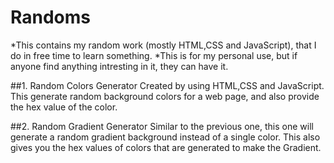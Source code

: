 # Randoms

*This contains my random work (mostly HTML,CSS and JavaScript), that I do in free time to learn something.
*This is for my personal use, but if anyone find anything intresting in it, they can have it.
 
##1. Random Colors Generator
Created by using HTML,CSS and JavaScript. This generate random background colors for a web page, and also provide the hex value of the color.
 
##2. Random Gradient Generator
Similar to the previous one, this one will generate a random gradient background instead of a single color. This also gives you the hex values of colors that are generated to make the Gradient.

